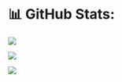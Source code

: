 


# 📊 GitHub Stats:

![](https://github-readme-streak-stats.herokuapp.com/?user=Dead-Coder's&theme=onedark&hide_border=false)<br/>

![](https://github-profile-trophy.vercel.app/?username=Dead-Coder's&theme=radical&no-frame=false&no-bg=true&margin-w=4)

[![](https://visitcount.itsvg.in/api?id=Dead-Coder's&icon=2&color=13)](https://visitcount.itsvg.in)

